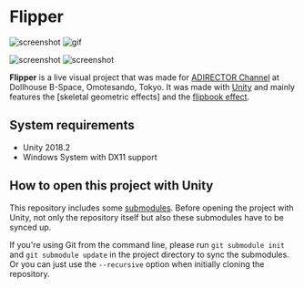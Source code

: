 # Flipper

![screenshot](https://i.imgur.com/jBRoxNz.png)
![gif](https://i.imgur.com/EFliuVQ.gif)

![screenshot](https://i.imgur.com/6hc2K6A.gif)
![screenshot](https://i.imgur.com/szl6OmO.gif)

**Flipper** is a live visual project that was made for [ADIRECTOR Channel] at
Dollhouse B-Space, Omotesando, Tokyo. It was made with [Unity] and mainly
features the [skeletal geometric effects] and the [flipbook effect].

[Unity]: https://unity3d.com 
[ADIRECTOR Channel]: https://www.facebook.com/events/249694499194053/
[skeletal geometric effect]: https://github.com/keijiro/SkeletalGeometricEffects
[flipbook effect]: https://github.com/keijiro/FlipBook

System requirements
-------------------

- Unity 2018.2
- Windows System with DX11 support

How to open this project with Unity
-----------------------------------

This repository includes some [submodules]. Before opening the project with
Unity, not only the repository itself but also these submodules have to be
synced up.

If you're using Git from the command line, please run `git submodule init` and
`git submodule update` in the project directory to sync the submodules. Or you
can just use the `--recursive` option when initially cloning the repository.

[submodules]: https://git-scm.com/book/en/v2/Git-Tools-Submodules
